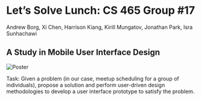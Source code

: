 Let’s Solve Lunch: CS 465 Group #17
===================================

Andrew Borg, Xi Chen, Harrison Kiang, Kirill Mungatov, Jonathan Park, Isra Sunhachawi

A Study in Mobile User Interface Design
---------------------------------------

![Poster](http://i.imgur.com/o33S0Kq.png)

Task: Given a problem (in our case, meetup scheduling for a group of individuals), propose a solution and perform user-driven design methodologies to develop a user interface prototype to satisfy the problem.
